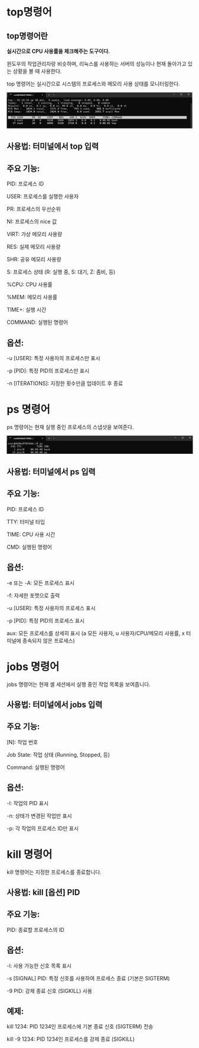 # top명령어
## top명령어란 

**실시간으로 CPU 사용률을 체크해주는 도구이다.**

윈도우의 작업관리자랑 비슷하며, 리눅스를 사용하는 서버의 성능이나 
현재 돌아가고 있는 상황을 볼 때
사용한다.

top 명령어는 실시간으로 시스템의 프로세스와 메모리 사용 상태를 모니터링한다.

![image_top](https://github.com/beom05/beom05/blob/main/linux_top.png)

## 사용법: 터미널에서 top 입력

## 주요 기능:

PID: 프로세스 ID

USER: 프로세스를 실행한 사용자

PR: 프로세스의 우선순위

NI: 프로세스의 nice 값

VIRT: 가상 메모리 사용량

RES: 실제 메모리 사용량

SHR: 공유 메모리 사용량

S: 프로세스 상태 (R: 실행 중, S: 대기, Z: 좀비, 등)

%CPU: CPU 사용률

%MEM: 메모리 사용률

TIME+: 실행 시간

COMMAND: 실행된 명령어

## 옵션:

-u [USER]: 특정 사용자의 프로세스만 표시

-p [PID]: 특정 PID의 프로세스만 표시

-n [ITERATIONS]: 지정한 횟수만큼 업데이트 후 종료

# ps 명령어
ps 명령어는 현재 실행 중인 프로세스의 스냅샷을 보여준다.

![image_ps](https://github.com/beom05/beom05/blob/main/linux_ps.png)

## 사용법: 터미널에서 ps 입력

## 주요 기능:

PID: 프로세스 ID

TTY: 터미널 타입

TIME: CPU 사용 시간

CMD: 실행된 명령어

## 옵션:

-e 또는 -A: 모든 프로세스 표시

-f: 자세한 포맷으로 출력

-u [USER]: 특정 사용자의 프로세스 표시

-p [PID]: 특정 PID의 프로세스 표시

aux: 모든 프로세스를 상세히 표시 (a 모든 사용자, u 사용자/CPU/메모리 사용률, x 터미널에 종속되지 않은 프로세스)

# jobs 명령어
jobs 명령어는 현재 셸 세션에서 실행 중인 작업 목록을 보여줍니다.

## 사용법: 터미널에서 jobs 입력

## 주요 기능:

[N]: 작업 번호

Job State: 작업 상태 (Running, Stopped, 등)

Command: 실행된 명령어

## 옵션:

-l: 작업의 PID 표시

-n: 상태가 변경된 작업만 표시

-p: 각 작업의 프로세스 ID만 표시

# kill 명령어
kill 명령어는 지정한 프로세스를 종료합니다.

## 사용법: kill [옵션] PID

## 주요 기능:

PID: 종료할 프로세스의 ID

## 옵션:

-l: 사용 가능한 신호 목록 표시

-s [SIGNAL] PID: 특정 신호를 사용하여 프로세스 종료 (기본은 SIGTERM)

-9 PID: 강제 종료 신호 (SIGKILL) 사용

## 예제:

kill 1234: PID 1234인 프로세스에 기본 종료 신호 (SIGTERM) 전송

kill -9 1234: PID 1234인 프로세스를 강제 종료 (SIGKILL)
